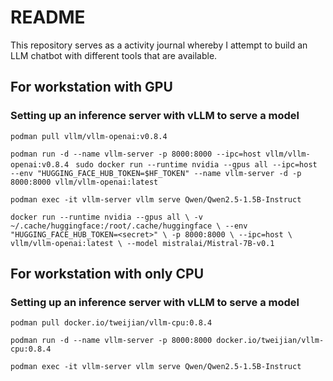 # README


This repository serves as a activity journal whereby I attempt to build an LLM chatbot with different tools that are available.


## For workstation with GPU

### Setting up an inference server with vLLM to serve a model

`podman pull vllm/vllm-openai:v0.8.4`


`podman run -d --name vllm-server -p 8000:8000 --ipc=host vllm/vllm-openai:v0.8.4 `
`sudo docker run --runtime nvidia --gpus all --ipc=host --env "HUGGING_FACE_HUB_TOKEN=$HF_TOKEN" --name vllm-server -d -p 8000:8000 vllm/vllm-openai:latest`

`podman exec -it vllm-server vllm serve Qwen/Qwen2.5-1.5B-Instruct`



`docker run --runtime nvidia --gpus all \
    -v ~/.cache/huggingface:/root/.cache/huggingface \
    --env "HUGGING_FACE_HUB_TOKEN=<secret>" \
    -p 8000:8000 \
    --ipc=host \
    vllm/vllm-openai:latest \
    --model mistralai/Mistral-7B-v0.1`

## For workstation with only CPU

### Setting up an inference server with vLLM to serve a model

`podman pull docker.io/tweijian/vllm-cpu:0.8.4`



`podman run -d --name vllm-server -p 8000:8000 docker.io/tweijian/vllm-cpu:0.8.4`


`podman exec -it vllm-server vllm serve Qwen/Qwen2.5-1.5B-Instruct`
